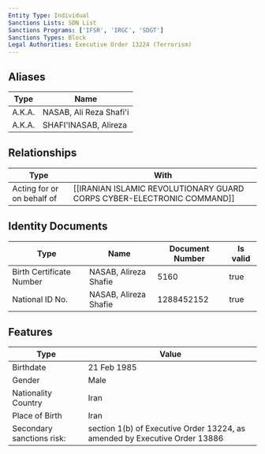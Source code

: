 ```yaml
---
Entity Type: Individual
Sanctions Lists: SDN List
Sanctions Programs: ['IFSR', 'IRGC', 'SDGT']
Sanctions Types: Block
Legal Authorities: Executive Order 13224 (Terrorism)
---
```


## Aliases
| Type  | Name      | 
|-------|-----------|
| A.K.A. | NASAB, Ali Reza Shafi'i |
| A.K.A. | SHAFI'INASAB, Alireza |

## Relationships
| Type  | With      | 
|-------|-----------|
| Acting for or on behalf of | [[IRANIAN ISLAMIC REVOLUTIONARY GUARD CORPS CYBER-ELECTRONIC COMMAND]] |

## Identity Documents
| Type  | Name      | Document Number | Is valid |
|-------|-----------|-----------------|----------|
| Birth Certificate Number | NASAB, Alireza Shafie | 5160 | true |
| National ID No. | NASAB, Alireza Shafie | 1288452152 | true |

## Features
| Type  | Value      |
|-------|------------|
| Birthdate | 21 Feb 1985 |
| Gender | Male |
| Nationality Country | Iran |
| Place of Birth | Iran |
| Secondary sanctions risk: | section 1(b) of Executive Order 13224, as amended by Executive Order 13886 |
